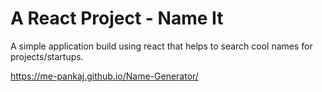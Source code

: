 # A React Project - Name It

A simple application build using react that helps to search cool names for projects/startups.


https://me-pankaj.github.io/Name-Generator/
